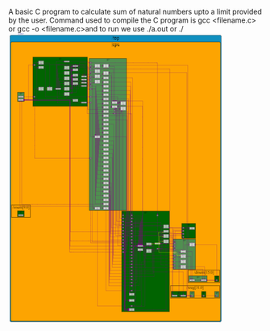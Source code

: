 A basic C program to calculate sum of natural numbers upto a limit provided by the user.
Command used to compile the C program is gcc <filename.c> or gcc -o <binary file name> <filename.c>and to run we use ./a.out or ./<binary file name>
![Compile](https://github.com/vachanukb04/32-Bit-RISC-V-based-CPU/blob/master/Images/CPU_Block.PNG)
